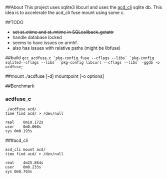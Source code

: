 ##About
This project uses sqlite3 libcurl and uses the [acd_cli](https://github.com/yadayada/acd_cli/) sqlite db.
This idea is to accelerate the acd_cli fuse mount using some c.

##TODO
- ~~set st_ctime and st_mtime in SQLcallback_getattr~~ 
- handle database locked
- seems to have issues on armhf.
- also has issues with relative paths (might be libfuse)

##build
``` gcc acdfuse.c `pkg-config fuse --cflags --libs` `pkg-config sqlite3--cflags --libs` `pkg-config libcurl --cflags --libs` -ggdb -o acdfuse; ```

##mount
./acdfuse [-d]  mountpoint [-o options]

##Benchmark

### acdfuse_c
```
./acdfuse acd/
time find acd/ > /dev/null

real	0m10.172s
user	0m0.060s
sys	0m0.193s
```

###acd_cli
```
acd_cli mount acd/
time find acd/ > /dev/null

real	4m25.864s
user	0m0.233s
sys	0m0.703s
```
